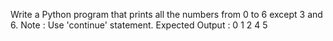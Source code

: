 Write a Python program that prints all the numbers from 0 to 6 except 3 and 6.
Note : Use 'continue' statement.
Expected Output : 0 1 2 4 5